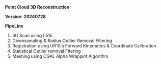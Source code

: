 
**Point Cloud 3D Reconstruction**

**Version: 20240728**

**PipeLine**
1. 3D Scan using L515
2. Downsampling & Radius Outlier Removal Filtering
3. Registration using UR10's Forward Kinematics & Coordinate Calibration
4. Statistical Outlier removal Fitering
5. Meshing using CGAL Alpha Wrappint Algorithm


